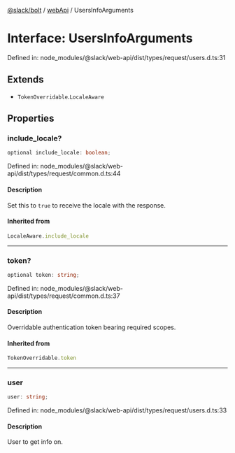 [@slack/bolt](../../../../index.md) / [webApi](../index.md) / UsersInfoArguments

# Interface: UsersInfoArguments

Defined in: node\_modules/@slack/web-api/dist/types/request/users.d.ts:31

## Extends

- `TokenOverridable`.`LocaleAware`

## Properties

### include\_locale?

```ts
optional include_locale: boolean;
```

Defined in: node\_modules/@slack/web-api/dist/types/request/common.d.ts:44

#### Description

Set this to `true` to receive the locale with the response.

#### Inherited from

```ts
LocaleAware.include_locale
```

***

### token?

```ts
optional token: string;
```

Defined in: node\_modules/@slack/web-api/dist/types/request/common.d.ts:37

#### Description

Overridable authentication token bearing required scopes.

#### Inherited from

```ts
TokenOverridable.token
```

***

### user

```ts
user: string;
```

Defined in: node\_modules/@slack/web-api/dist/types/request/users.d.ts:33

#### Description

User to get info on.
